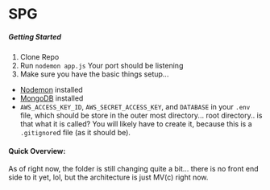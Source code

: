# SPG

##### Getting Started

1. Clone Repo
2. Run `nodemon app.js`
  Your port should be listening
3. Make sure you have the basic things setup...
  * [Nodemon](https://nodemon.io/) installed
  * [MongoDB](https://docs.mongodb.com/manual/installation/) installed
  * `AWS_ACCESS_KEY_ID`, `AWS_SECRET_ACCESS_KEY`, and `DATABASE` in your `.env` file, which should be store in the outer most directory... root directory.. is that what it is called? You will likely have to create it, because this is a `.gitignore`d file (as it should be).

#### Quick Overview:

As of right now, the folder is still changing quite a bit... there is no front end side to it yet, lol, but the architecture is just MV(c) right now. 

